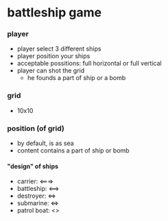 # battleship game

### player 
* player select 3 different ships
* player position your ships
* acceptable possitions: full horizontal or full vertical
* player can shot the grid
  * he founds a part of ship or a bomb

### grid

* 10x10

### position (of grid)

* by default, is as sea
* content contains a part of ship or bomb

#### "design" of ships
* carrier: <===>
* battleship: <==>
* destroyer: <=>
* submarine: <=>
* patrol boat: <>

